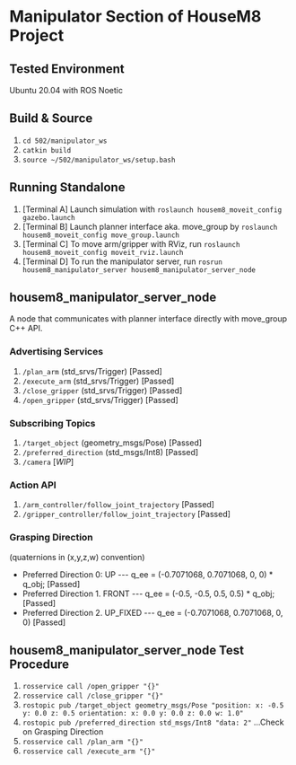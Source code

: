 # Manipulator Section of HouseM8 Project

## Tested Environment
Ubuntu 20.04 with ROS Noetic

## Build & Source
1. `cd 502/manipulator_ws`
2. `catkin build`
3. `source ~/502/manipulator_ws/setup.bash`

## Running Standalone
1. [Terminal A] Launch simulation with `roslaunch housem8_moveit_config gazebo.launch`
2. [Terminal B] Launch planner interface aka. move_group by `roslaunch housem8_moveit_config move_group.launch`
3. [Terminal C] To move arm/gripper with RViz, run `roslaunch housem8_moveit_config moveit_rviz.launch`
4. [Terminal D] To run the manipulator server, run `rosrun housem8_manipulator_server housem8_manipulator_server_node`

## housem8_manipulator_server_node
A node that communicates with planner interface directly with move_group C++ API.

### Advertising Services
1. `/plan_arm` (std_srvs/Trigger) [Passed]
2. `/execute_arm` (std_srvs/Trigger) [Passed]
3. `/close_gripper` (std_srvs/Trigger) [Passed]
4. `/open_gripper` (std_srvs/Trigger) [Passed]

### Subscribing Topics
1. `/target_object` (geometry_msgs/Pose) [Passed]
2. `/preferred_direction` (std_msgs/Int8) [Passed]
3. `/camera` [*WIP*]

### Action API
1. `/arm_controller/follow_joint_trajectory` [Passed]
2. `/gripper_controller/follow_joint_trajectory` [Passed]

### Grasping Direction
(quaternions in (x,y,z,w) convention)
- Preferred Direction 0: UP --- q_ee = (-0.7071068, 0.7071068, 0, 0) * q_obj; [Passed]
- Preferred Direction 1. FRONT --- q_ee = (-0.5, -0.5, 0.5, 0.5) * q_obj; [Passed]
- Preferred Direction 2. UP_FIXED --- q_ee = (-0.7071068, 0.7071068, 0, 0) [Passed]

## housem8_manipulator_server_node Test Procedure
1. `rosservice call /open_gripper "{}"`
2. `rosservice call /close_gripper "{}"`
3. `rostopic pub /target_object geometry_msgs/Pose "position:
  x: -0.5
  y: 0.0
  z: 0.5
orientation:
  x: 0.0
  y: 0.0
  z: 0.0
  w: 1.0"`
4. `rostopic pub /preferred_direction std_msgs/Int8 "data: 2"` ...Check on Grasping Direction
5. `rosservice call /plan_arm "{}"`
6. `rosservice call /execute_arm "{}"`
